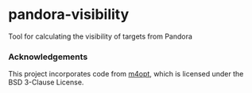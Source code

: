 # pandora-visibility
Tool for calculating the visibility of targets from Pandora


### Acknowledgements
This project incorporates code from [m4opt](https://github.com/m4opt/m4opt/), which is licensed under the BSD 3-Clause License.
